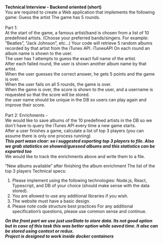 <b>Technical Interview - Backend oriented (short)</b></br>
You are required to create a Web application that implements the following game: Guess the artist
The game has 5 rounds.</br></br>
Part 1:</br>
At the start of the game, a famous artist/band is chosen from a list of 10 predefined artists. (Choose your preferred bands/singers. For example: “Beatles”, “Jack Johnson”, etc...)
Your code will retrieve 5 random albums recorded by that artist from the iTunes API. iTunesAPI
On each round an album name is shown to the user.</br>
The user has 1 attempts to guess the exact full name of the artist.</br>
After each failed round, the user is shown another album name by that artist.</br>
When the user guesses the correct answer, he gets 5 points and the game is over.</br>
When the user fails on all 5 rounds, the game is over.</br>
When the game is over, the score is shown to the user, and a username is requested so that the score will be stored.</br>
the user name should be unique in the DB so users can play again and improve their score.</br></br>
Part 2: Enrichments -</br>
We would like to save albums of the 10 predefined artists in the DB so we don't have to query the iTunes API every time a new game starts.</br>
After a user finishes a game, calculate a list of top 3 players (you can assume there is only one process running)</br>
<b><i>This part wasn clear: so i suggested exporting top 3 players to file. Also we grab statistics on showed/guessed albums and this statistics can be exported too</i></b></br>
We would like to track the enrichments above and write them to a file.

“New albums available” after finishing the album enrichment The list of the top 3 players
Technical specs:
1. Please implement using the following technologies: Node.js, React, Typescript, and
   DB of your choice (should make sense with the data stored).
2. You are allowed to use any additional libraries if you wish.
3. The website must have a basic design.
4. Please note code structure best practices
   For any additional specification’s questions, please use common sense and continue.

<b><i>On the front part we use just useState to store data. Its not good option but in case of this task this was better option while saved time. It alse can be stored using context or redux.</br>
Project is designed to work inside docker containers</i></b>
